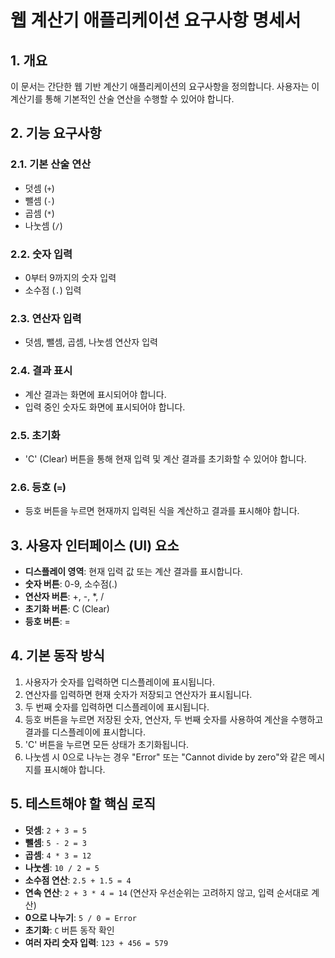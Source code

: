 # 웹 계산기 애플리케이션 요구사항 명세서

## 1. 개요
이 문서는 간단한 웹 기반 계산기 애플리케이션의 요구사항을 정의합니다. 사용자는 이 계산기를 통해 기본적인 산술 연산을 수행할 수 있어야 합니다.

## 2. 기능 요구사항

### 2.1. 기본 산술 연산
- 덧셈 (`+`)
- 뺄셈 (`-`)
- 곱셈 (`*`)
- 나눗셈 (`/`)

### 2.2. 숫자 입력
- 0부터 9까지의 숫자 입력
- 소수점 (`.`) 입력

### 2.3. 연산자 입력
- 덧셈, 뺄셈, 곱셈, 나눗셈 연산자 입력

### 2.4. 결과 표시
- 계산 결과는 화면에 표시되어야 합니다.
- 입력 중인 숫자도 화면에 표시되어야 합니다.

### 2.5. 초기화
- 'C' (Clear) 버튼을 통해 현재 입력 및 계산 결과를 초기화할 수 있어야 합니다.

### 2.6. 등호 (`=`)
- 등호 버튼을 누르면 현재까지 입력된 식을 계산하고 결과를 표시해야 합니다.

## 3. 사용자 인터페이스 (UI) 요소

- **디스플레이 영역**: 현재 입력 값 또는 계산 결과를 표시합니다.
- **숫자 버튼**: 0-9, 소수점(.)
- **연산자 버튼**: +, -, *, /
- **초기화 버튼**: C (Clear)
- **등호 버튼**: =

## 4. 기본 동작 방식

1.  사용자가 숫자를 입력하면 디스플레이에 표시됩니다.
2.  연산자를 입력하면 현재 숫자가 저장되고 연산자가 표시됩니다.
3.  두 번째 숫자를 입력하면 디스플레이에 표시됩니다.
4.  등호 버튼을 누르면 저장된 숫자, 연산자, 두 번째 숫자를 사용하여 계산을 수행하고 결과를 디스플레이에 표시합니다.
5.  'C' 버튼을 누르면 모든 상태가 초기화됩니다.
6.  나눗셈 시 0으로 나누는 경우 "Error" 또는 "Cannot divide by zero"와 같은 메시지를 표시해야 합니다.

## 5. 테스트해야 할 핵심 로직

- **덧셈**: `2 + 3 = 5`
- **뺄셈**: `5 - 2 = 3`
- **곱셈**: `4 * 3 = 12`
- **나눗셈**: `10 / 2 = 5`
- **소수점 연산**: `2.5 + 1.5 = 4`
- **연속 연산**: `2 + 3 * 4 = 14` (연산자 우선순위는 고려하지 않고, 입력 순서대로 계산)
- **0으로 나누기**: `5 / 0 = Error`
- **초기화**: `C` 버튼 동작 확인
- **여러 자리 숫자 입력**: `123 + 456 = 579`
